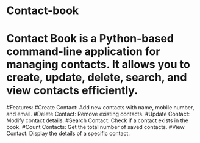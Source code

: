 # Contact-book
# Contact Book is a Python-based command-line application for managing contacts. It allows you to create, update, delete, search, and view contacts efficiently.

#Features:
#Create Contact: Add new contacts with name, mobile number, and email.
#Delete Contact: Remove existing contacts.
#Update Contact: Modify contact details.
#Search Contact: Check if a contact exists in the book.
#Count Contacts: Get the total number of saved contacts.
#View Contact: Display the details of a specific contact.
